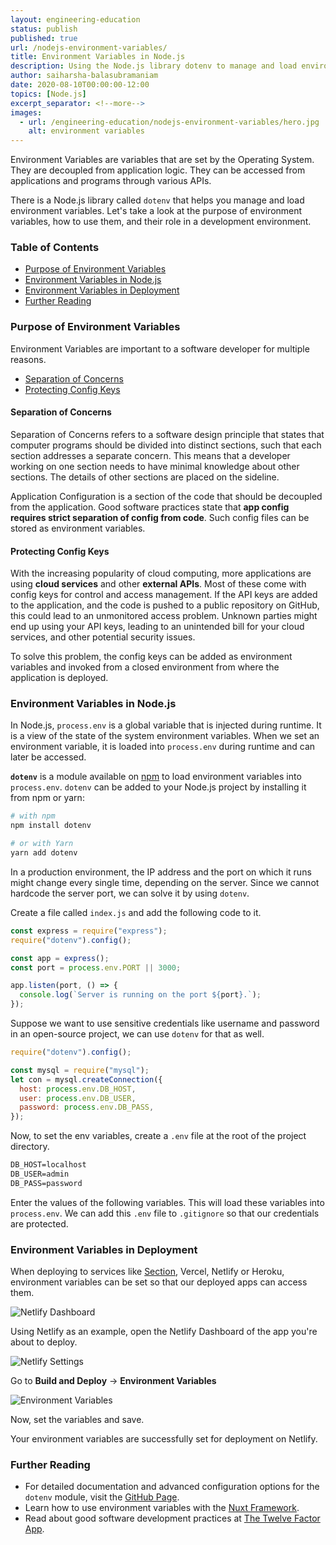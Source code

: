 ```yaml
---
layout: engineering-education
status: publish
published: true
url: /nodejs-environment-variables/
title: Environment Variables in Node.js
description: Using the Node.js library dotenv to manage and load environment variables, we take a look at the purpose of environment variables, how to use them, and their role in a development environment.
author: saiharsha-balasubramaniam
date: 2020-08-10T00:00:00-12:00
topics: [Node.js]
excerpt_separator: <!--more-->
images:
  - url: /engineering-education/nodejs-environment-variables/hero.jpg
    alt: environment variables
---
```



Environment Variables are variables that are set by the Operating System. They are decoupled from application logic. They can be accessed from applications and programs through various APIs.
<!--more-->

There is a Node.js library called `dotenv` that helps you manage and load environment variables. Let's take a look at the purpose of environment variables, how to use them, and their role in a development environment.

### Table of Contents

- [Purpose of Environment Variables](#purpose-of-environment-variables)
- [Environment Variables in Node.js](#environment-variables-in-nodejs)
- [Environment Variables in Deployment](#environment-variables-in-deployment)
- [Further Reading](#further-reading)

### Purpose of Environment Variables

Environment Variables are important to a software developer for multiple reasons.

- [Separation of Concerns](#separation-of-concerns)
- [Protecting Config Keys](#protecting-config-keys)

#### Separation of Concerns
Separation of Concerns refers to a software design principle that states that computer programs should be divided into distinct sections, such that each section addresses a separate concern. This means that a developer working on one section needs to have minimal knowledge about other sections. The details of other sections are placed on the sideline.

Application Configuration is a section of the code that should be decoupled from the application. Good software practices state that **app config requires strict separation of config from code**. Such config files can be stored as environment variables.

#### Protecting Config Keys
With the increasing popularity of cloud computing, more applications are using **cloud services** and other **external APIs**. Most of these come with config keys for control and access management. If the API keys are added to the application, and the code is pushed to a public repository on GitHub, this could lead to an unmonitored access problem. Unknown parties might end up using your API keys, leading to an unintended bill for your cloud services, and other potential security issues.

To solve this problem, the config keys can be added as environment variables and invoked from a closed environment from where the application is deployed.

### Environment Variables in Node.js
In Node.js, `process.env` is a global variable that is injected during runtime. It is a view of the state of the system environment variables. When we set an environment variable, it is loaded into `process.env` during runtime and can later be accessed.

**`dotenv`** is a module available on [npm](https://www.npmjs.com/package/dotenv) to load environment variables into `process.env`. `dotenv` can be added to your Node.js project by installing it from npm or yarn:

```sh
# with npm
npm install dotenv

# or with Yarn
yarn add dotenv
```

In a production environment, the IP address and the port on which it runs might change every single time, depending on the server. Since we cannot hardcode the server port, we can solve it by using `dotenv`.

Create a file called `index.js` and add the following code to it.

```js
const express = require("express");
require("dotenv").config();

const app = express();
const port = process.env.PORT || 3000;

app.listen(port, () => {
  console.log(`Server is running on the port ${port}.`);
});
```

Suppose we want to use sensitive credentials like username and password in an open-source project, we can use `dotenv` for that as well.

```js
require("dotenv").config();

const mysql = require("mysql");
let con = mysql.createConnection({
  host: process.env.DB_HOST,
  user: process.env.DB_USER,
  password: process.env.DB_PASS,
});
```

Now, to set the env variables, create a `.env` file at the root of the project directory.

```txt
DB_HOST=localhost
DB_USER=admin
DB_PASS=password
```

Enter the values of the following variables. This will load these variables into `process.env`.
We can add this `.env` file to `.gitignore` so that our credentials are protected.

### Environment Variables in Deployment
When deploying to services like [Section](/modules/node-js), Vercel, Netlify or Heroku, environment variables can be set so that our deployed apps can access them.

![Netlify Dashboard](/nodejs-environment-variables/netlify-dash.png)

Using Netlify as an example, open the Netlify Dashboard of the app you're about to deploy.

![Netlify Settings](/nodejs-environment-variables/env-vars.png)

Go to **Build and Deploy** -> **Environment Variables**

![Environment Variables](/nodejs-environment-variables/set-vars.png)

Now, set the variables and save.

Your environment variables are successfully set for deployment on Netlify.

### Further Reading

- For detailed documentation and advanced configuration options for the `dotenv` module, visit the [GitHub Page](https://github.com/motdotla/dotenv).
- Learn how to use environment variables with the [Nuxt Framework](https://nuxtjs.org/api/configuration-env/).
- Read about good software development practices at [The Twelve Factor App](https://12factor.net/).
